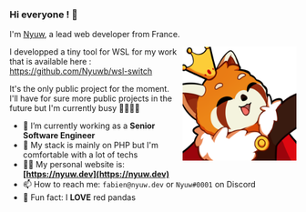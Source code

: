 ### Hi everyone ! 👋

I'm <a href="https://nyuw.dev" target="_blank">Nyuw</a>, a lead web developer from France.

<img align="right" title="Nyuw King Picture" alt="Nyuw King Picture" src="https://raw.githubusercontent.com/Nyuwb/Nyuwb/main/nyuwKING.png" width="200px" height="200px" />

I developped a tiny tool for WSL for my work that is available here :  
https://github.com/Nyuwb/wsl-switch

It's the only public project for the moment.  
I'll have for sure more public projects in the future but I'm currently busy 👶🏽👶🏽

- 🔭 I’m currently working as a **Senior Software Engineer**
- 🌱 My stack is mainly on PHP but I'm comfortable with a lot of techs
- 👨‍💻 My personal website is: **[https://nyuw.dev](https://nyuw.dev)**
- 📫 How to reach me: `fabien@nyuw.dev` or `Nyuw#0001` on Discord
- 🐼 Fun fact: I **LOVE** red pandas 
